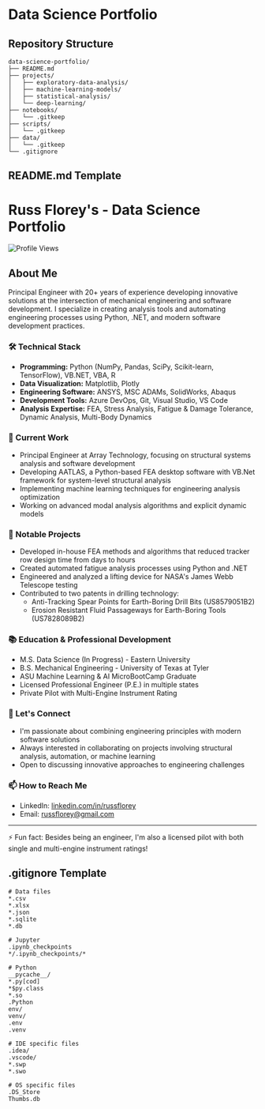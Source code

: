 # Data Science Portfolio

## Repository Structure
```
data-science-portfolio/
├── README.md
├── projects/
│   ├── exploratory-data-analysis/
│   ├── machine-learning-models/
│   ├── statistical-analysis/
│   └── deep-learning/
├── notebooks/
│   └── .gitkeep
├── scripts/
│   └── .gitkeep
├── data/
│   └── .gitkeep
└── .gitignore
```

## README.md Template

# Russ Florey's - Data Science Portfolio
![Profile Views](https://komarev.com/ghpvc/?username=Rflorey)

## About Me

Principal Engineer with 20+ years of experience developing innovative solutions at the intersection of mechanical engineering and software development. I specialize in creating analysis tools and automating engineering processes using Python, .NET, and modern software development practices.


### 🛠 Technical Stack
- **Programming:** Python (NumPy, Pandas, SciPy, Scikit-learn, TensorFlow), VB.NET, VBA, R
- **Data Visualization:** Matplotlib, Plotly
- **Engineering Software:** ANSYS, MSC ADAMs, SolidWorks, Abaqus
- **Development Tools:** Azure DevOps, Git, Visual Studio, VS Code
- **Analysis Expertise:** FEA, Stress Analysis, Fatigue & Damage Tolerance, Dynamic Analysis, Multi-Body Dynamics

### 🔭 Current Work
- Principal Engineer at Array Technology, focusing on structural systems analysis and software development
- Developing AATLAS, a Python-based FEA desktop software with VB.Net framework for system-level structural analysis
- Implementing machine learning techniques for engineering analysis optimization
- Working on advanced modal analysis algorithms and explicit dynamic models

### 🌟 Notable Projects
- Developed in-house FEA methods and algorithms that reduced tracker row design time from days to hours
- Created automated fatigue analysis processes using Python and .NET
- Engineered and analyzed a lifting device for NASA's James Webb Telescope testing
- Contributed to two patents in drilling technology:
  - Anti-Tracking Spear Points for Earth-Boring Drill Bits (US8579051B2)
  - Erosion Resistant Fluid Passageways for Earth-Boring Tools (US7828089B2)

### 📚 Education & Professional Development
- M.S. Data Science (In Progress) - Eastern University
- B.S. Mechanical Engineering - University of Texas at Tyler
- ASU Machine Learning & AI MicroBootCamp Graduate
- Licensed Professional Engineer (P.E.) in multiple states
- Private Pilot with Multi-Engine Instrument Rating

### 🤝 Let's Connect
- I'm passionate about combining engineering principles with modern software solutions
- Always interested in collaborating on projects involving structural analysis, automation, or machine learning
- Open to discussing innovative approaches to engineering challenges

### 📫 How to Reach Me
- LinkedIn: [linkedin.com/in/russflorey](https://linkedin.com/in/russflorey)
- Email: russflorey@gmail.com

---
⚡ Fun fact: Besides being an engineer, I'm also a licensed pilot with both single and multi-engine instrument ratings!


## .gitignore Template
```
# Data files
*.csv
*.xlsx
*.json
*.sqlite
*.db

# Jupyter
.ipynb_checkpoints
*/.ipynb_checkpoints/*

# Python
__pycache__/
*.py[cod]
*$py.class
*.so
.Python
env/
venv/
.env
.venv

# IDE specific files
.idea/
.vscode/
*.swp
*.swo

# OS specific files
.DS_Store
Thumbs.db
```
